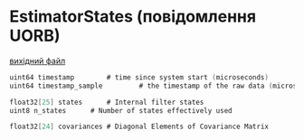 # EstimatorStates (повідомлення UORB)



[вихідний файл](https://github.com/PX4/PX4-Autopilot/blob/main/msg/EstimatorStates.msg)

```c
uint64 timestamp        # time since system start (microseconds)
uint64 timestamp_sample         # the timestamp of the raw data (microseconds)

float32[25] states      # Internal filter states
uint8 n_states      # Number of states effectively used

float32[24] covariances # Diagonal Elements of Covariance Matrix

```
